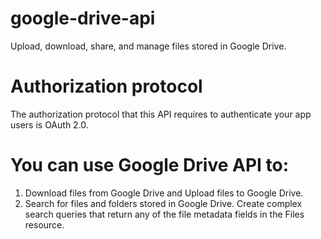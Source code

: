 # google-drive-api
Upload, download, share, and manage files stored in Google Drive.

# Authorization protocol
The authorization protocol that this API requires to authenticate your app users is OAuth 2.0.

# You can use Google Drive API to:

1. Download files from Google Drive and Upload files to Google Drive.
2. Search for files and folders stored in Google Drive. Create complex search queries that return any of the file metadata fields in the Files resource.
